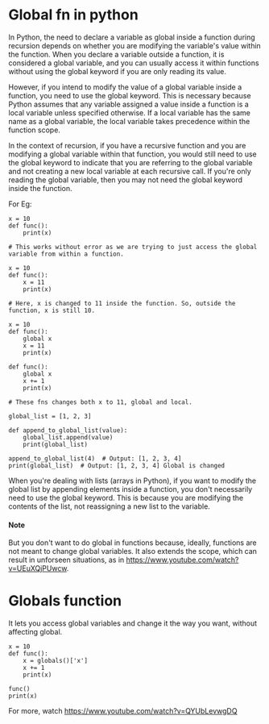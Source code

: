 # Global fn in python

In Python, the need to declare a variable as global inside a function during recursion depends on whether you are modifying the variable's value within the function. When you declare a variable outside a function, it is considered a global variable, and you can usually access it within functions without using the global keyword if you are only reading its value.

However, if you intend to modify the value of a global variable inside a function, you need to use the global keyword. This is necessary because Python assumes that any variable assigned a value inside a function is a local variable unless specified otherwise. If a local variable has the same name as a global variable, the local variable takes precedence within the function scope.

In the context of recursion, if you have a recursive function and you are modifying a global variable within that function, you would still need to use the global keyword to indicate that you are referring to the global variable and not creating a new local variable at each recursive call. If you're only reading the global variable, then you may not need the global keyword inside the function.


For Eg:

```
x = 10
def func():
    print(x)

# This works without error as we are trying to just access the global variable from within a function.
```

```
x = 10
def func():
    x = 11
    print(x)

# Here, x is changed to 11 inside the function. So, outside the function, x is still 10.
```

```
x = 10
def func():
    global x
    x = 11
    print(x)

def func():
    global x
    x += 1
    print(x)

# These fns changes both x to 11, global and local.
```


```
global_list = [1, 2, 3]

def append_to_global_list(value):
    global_list.append(value)
    print(global_list)

append_to_global_list(4)  # Output: [1, 2, 3, 4]
print(global_list)  # Output: [1, 2, 3, 4] Global is changed

```
When you're dealing with lists (arrays in Python), if you want to modify the global list by appending elements inside a function, you don't necessarily need to use the global keyword. This is because you are modifying the contents of the list, not reassigning a new list to the variable.

#### Note
But you don't want to do global in functions because, ideally, functions are not meant to change global variables. It also extends the scope, which can result in unforseen situations, as in https://www.youtube.com/watch?v=UEuXQjPUwcw.

# Globals function
It lets you access global variables and change it the way you want, without affecting global.
```
x = 10
def func():
    x = globals()['x']
    x += 1
    print(x)

func()
print(x)
```
For more, watch https://www.youtube.com/watch?v=QYUbLevwgDQ